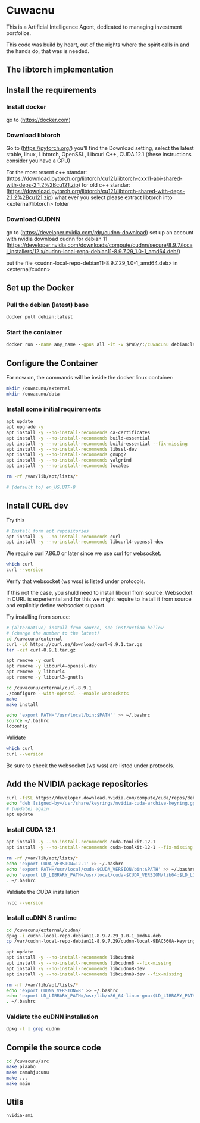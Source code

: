 # Cuwacnu 
This is a Artificial Intelligence Agent, dedicated to managing investment portfolios. 

This code was build by heart, out of the nights where the spirit calls in and the hands do, that was is needed.

## The libtorch implementation

## Install the requirements
### Install docker
go to (https://docker.com)

### Download libtorch
Go to (https://pytorch.org/) you'll find the Download setting, select the latest stable, linux, Libtorch, OpenSSL, Libcurl C++, CUDA 12.1 (these instructions consider you have a GPU) 

For the most resent c++ standar:    (https://download.pytorch.org/libtorch/cu121/libtorch-cxx11-abi-shared-with-deps-2.1.2%2Bcu121.zip)
for old c++ standar:            (https://download.pytorch.org/libtorch/cu121/libtorch-shared-with-deps-2.1.2%2Bcu121.zip)
what ever you select please extract libtorch into <external/libtorch> folder 

### Download CUDNN
go to (https://developer.nvidia.com/rdp/cudnn-download) set up an account with nvidia 
download cudnn for debian 11 (https://developer.nvidia.com/downloads/compute/cudnn/secure/8.9.7/local_installers/12.x/cudnn-local-repo-debian11-8.9.7.29_1.0-1_amd64.deb/)

put the file <cudnn-local-repo-debian11-8.9.7.29_1.0-1_amd64.deb> in <external/cudnn>

## Set up the Docker 

### Pull the debian (latest) base
```cmd
docker pull debian:latest
```

### Start the container
```cmd
docker run --name any_name --gpus all -it -v $PWD//:/cuwacunu debian:latest
```

## Configure the Container
For now on, the commands will be inside the docker linux container: 

```bash
mkdir /cuwacunu/external
mkdir /cuwacunu/data
```

### Install some initial requirements
```bash
apt update
apt upgrade -y
apt install -y --no-install-recommends ca-certificates
apt install -y --no-install-recommends build-essential
apt install -y --no-install-recommends build-essential --fix-missing
apt install -y --no-install-recommends libssl-dev
apt install -y --no-install-recommends gnupg2
apt install -y --no-install-recommends valgrind
apt install -y --no-install-recommends locales

rm -rf /var/lib/apt/lists/*

# (default to) en_US.UTF-8
```

## Install CURL dev
Try this
```bash
# Install form apt repositories
apt install -y --no-install-recommends curl
apt install -y --no-install-recommends libcurl4-openssl-dev
```
We require curl 7.86.0 or later since we use curl for websocket.

```bash
which curl
curl --version
```
Verify that websocket (ws wss) is listed under protocols.

If this not the case, you shuld need to install libcurl from source: Websocket in CURL is experiemtal and for this we might require to install it from source and explicitly define websocket support. 

Try installing from soruce:
```bash
# (alternative) install from source, see instruction bellow
# (change the number to the latest)
cd /cuwacunu/external
curl -LO https://curl.se/download/curl-8.9.1.tar.gz 
tar -xzf curl-8.9.1.tar.gz 

apt remove -y curl
apt remove -y libcurl4-openssl-dev
apt remove -y libcurl4
apt remove -y libcurl3-gnutls

cd /cuwacunu/external/curl-8.9.1
./configure --with-openssl --enable-websockets
make
make install

echo 'export PATH="/usr/local/bin:$PATH"' >> ~/.bashrc
source ~/.bashrc
ldconfig
```

Validate
```bash
which curl
curl --version
```
Be sure to check the websocket (ws wss) are listed under protocols. 


## Add the NVIDIA package repositories
```bash
curl -fsSL https://developer.download.nvidia.com/compute/cuda/repos/debian11/x86_64/3bf863cc.pub | gpg --dearmor -o /usr/share/keyrings/nvidia-cuda-archive-keyring.gpg
echo "deb [signed-by=/usr/share/keyrings/nvidia-cuda-archive-keyring.gpg] https://developer.download.nvidia.com/compute/cuda/repos/debian11/x86_64/ /" > /etc/apt/sources.list.d/cuda.list
# (update) again
apt update
```

### Install CUDA 12.1
```bash
apt install -y --no-install-recommends cuda-toolkit-12-1
apt install -y --no-install-recommends cuda-toolkit-12-1 --fix-missing

rm -rf /var/lib/apt/lists/*
echo 'export CUDA_VERSION=12.1' >> ~/.bashrc
echo 'export PATH=/usr/local/cuda-$CUDA_VERSION/bin:$PATH' >> ~/.bashrc
echo 'export LD_LIBRARY_PATH=/usr/local/cuda-$CUDA_VERSION/lib64:$LD_LIBRARY_PATH' >> ~/.bashrc
. ~/.bashrc
```

Valdiate the CUDA installation 
```bash
nvcc --version
```

### Install cuDNN 8 runtime
```bash
cd /cuwacunu/external/cudnn/
dpkg -i cudnn-local-repo-debian11-8.9.7.29_1.0-1_amd64.deb
cp /var/cudnn-local-repo-debian11-8.9.7.29/cudnn-local-9EAC560A-keyring.gpg /usr/share/keyrings/

apt update
apt install -y --no-install-recommends libcudnn8
apt install -y --no-install-recommends libcudnn8 --fix-missing
apt install -y --no-install-recommends libcudnn8-dev
apt install -y --no-install-recommends libcudnn8-dev --fix-missing

rm -rf /var/lib/apt/lists/*
echo 'export CUDNN_VERSION=8' >> ~/.bashrc
echo 'export LD_LIBRARY_PATH=/usr/lib/x86_64-linux-gnu:$LD_LIBRARY_PATH' >> ~/.bashrc
. ~/.bashrc
```
### Valdiate the cuDNN installation 
```bash
dpkg -l | grep cudnn
```

## Compile the source code
```bash
cd /cuwacunu/src
make piaabo
make camahjucunu
make ...
make main
```

## Utils
```bash
nvidia-smi
```
